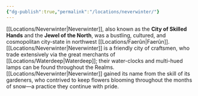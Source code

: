 ```yaml
---
{"dg-publish":true,"permalink":"/locations/neverwinter/"}
---
```


[[Locations/Neverwinter\|Neverwinter]], also known as the **City of Skilled Hands** and the **Jewel of the North**, was a bustling, cultured, and cosmopolitan city-state in northwest [[Locations/Faerûn\|Faerûn]]. [[Locations/Neverwinter\|Neverwinter]] is a friendly city of craftsmen, who trade extensively via the great merchants of [[Locations/Waterdeep\|Waterdeep]]; their water-clocks and multi-hued lamps can be found throughout the Realms. [[Locations/Neverwinter\|Neverwinter]] gained its name from the skill of its gardeners, who contrived to keep flowers blooming throughout the months of snow—a practice they continue with pride.
